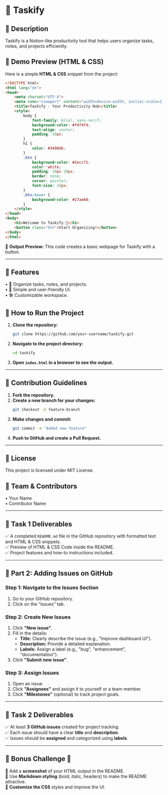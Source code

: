 # 🌟 Taskify

## 📌 Description
Taskify is a Notion-like productivity tool that helps users organize tasks, notes, and projects efficiently.

## 🎨 Demo Preview (HTML & CSS)
Here is a simple **HTML & CSS** snippet from the project:

```html
<!DOCTYPE html>
<html lang="en">
<head>
    <meta charset="UTF-8">
    <meta name="viewport" content="width=device-width, initial-scale=1.0">
    <title>Taskify - Your Productivity Hub</title>
    <style>
        body {
            font-family: Arial, sans-serif;
            background-color: #f4f4f4;
            text-align: center;
            padding: 20px;
        }
        h1 {
            color: #3498db;
        }
        .btn {
            background-color: #2ecc71;
            color: white;
            padding: 10px 20px;
            border: none;
            cursor: pointer;
            font-size: 18px;
        }
        .btn:hover {
            background-color: #27ae60;
        }
    </style>
</head>
<body>
    <h1>Welcome to Taskify 🚀</h1>
    <button class="btn">Start Organizing!</button>
</body>
</html>
```

📌 **Output Preview:** This code creates a basic webpage for Taskify with a button.

---

## 🔹 Features
• 📝 Organize tasks, notes, and projects.  
• 🚀 Simple and user-friendly UI.  
• 🛠️ Customizable workspace.  

## 🚀 How to Run the Project
1. **Clone the repository:**  
   ```bash
   git clone https://github.com/your-username/taskify.git
   ```
2. **Navigate to the project directory:**  
   ```bash
   cd taskify
   ```
3. **Open `index.html` in a browser to see the output.**

---

## 🤝 Contribution Guidelines
1. **Fork the repository.**
2. **Create a new branch for your changes:**  
   ```bash
   git checkout -b feature-branch
   ```
3. **Make changes and commit:**  
   ```bash
   git commit -m "Added new feature"
   ```
4. **Push to GitHub and create a Pull Request.**

---

## 📜 License
This project is licensed under MIT License.

## 👥 Team & Contributors
• Your Name  
• Contributor Name  

---

## 🎯 Task 1 Deliverables
✅ A completed `README.md` file in the GitHub repository with formatted text and HTML & CSS snippets.  
✅ Preview of HTML & CSS Code inside the README.  
✅ Project features and how-to instructions included.  

---

## 📌 Part 2: Adding Issues on GitHub
### Step 1: Navigate to the Issues Section
1. Go to your GitHub repository.
2. Click on the "Issues" tab.

### Step 2: Create New Issues
1. Click **"New issue"**.
2. Fill in the details:  
   - **Title:** Clearly describe the issue (e.g., "Improve dashboard UI").  
   - **Description:** Provide a detailed explanation.  
   - **Labels:** Assign a label (e.g., "bug", "enhancement", "documentation").  
3. Click **"Submit new issue"**.

### Step 3: Assign Issues
1. Open an issue.
2. Click **"Assignees"** and assign it to yourself or a team member.
3. Click **"Milestones"** (optional) to track project goals.

---

## 🎯 Task 2 Deliverables
✅ At least **3 GitHub issues** created for project tracking.  
✅ Each issue should have a clear **title** and **description**.  
✅ Issues should be **assigned** and categorized using **labels**.  

---

## 📌 Bonus Challenge 🎯
🔹 Add a **screenshot** of your HTML output in the README.  
🔹 Use **Markdown styling** (bold, italic, headers) to make the README attractive.  
🔹 **Customize the CSS** styles and improve the UI.  
